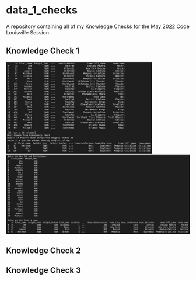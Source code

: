 # data_1_checks
A repository containing all of my Knowledge Checks for the May 2022 Code Louisville Session.

## Knowledge Check 1

<p float="left">
   <img src="./KC1Preview.png" alt="Preview" width="400"/>
   <img src="./KCPreview2.png" alt="Preview2" width="600"/>
</p>

## Knowledge Check 2

## Knowledge Check 3



